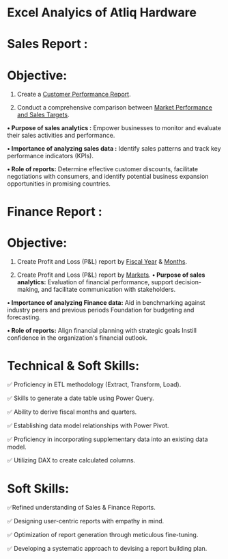 # Excel Analyics of Atliq Hardware
# Sales Report :
# Objective:
   1. Create a [Customer Performance Report](https://acrobat.adobe.com/id/urn:aaid:sc:AP:bb674907-ff59-4a3c-bbdb-e79213bbc52a).

   2. Conduct a comprehensive comparison between [Market Performance and Sales Targets](https://acrobat.adobe.com/id/urn:aaid:sc:AP:6a7f916d-5945-4ddd-a752-7b8081e48759).

  **• Purpose of sales analytics :** Empower businesses to monitor and evaluate their sales activities and performance.

  **•	Importance of analyzing sales data :** Identify sales patterns and track key performance indicators (KPIs).

  **•	Role of reports:** Determine effective customer discounts, facilitate negotiations with consumers, and identify potential business expansion opportunities in                          promising countries.

# Finance Report :
# Objective:
  1. Create Profit and Loss (P&L) report by [Fiscal Year](https://acrobat.adobe.com/id/urn:aaid:sc:AP:681c0e5c-8171-46de-9fdc-1050ad6a1519) & [Months](https://acrobat.adobe.com/id/urn:aaid:sc:AP:a7bd6f04-899b-459d-b6c8-b0865df0a701).

  2. Create Profit and Loss (P&L) report by [Markets](https://acrobat.adobe.com/id/urn:aaid:sc:AP:f92ffa92-de53-493b-b2af-7c49a09d550d).
  **• Purpose of sales analytics:** Evaluation of financial performance, support decision-making, and facilitate communication with stakeholders.

  **• Importance of analyzing Finance data:** Aid in benchmarking against industry peers and previous periods Foundation for budgeting and forecasting.

   **• Role of reports:** Align financial planning with strategic goals Instill confidence in the organization's financial outlook.

# Technical & Soft Skills:
✅	Proficiency in ETL methodology (Extract, Transform, Load).

✅	Skills to generate a date table using Power Query.

✅	Ability to derive fiscal months and quarters.

✅	Establishing data model relationships with Power Pivot.

✅	Proficiency in incorporating supplementary data into an existing data model.

✅	Utilizing DAX to create calculated columns.

# Soft Skills:
✅Refined understanding of Sales & Finance Reports.

✅	Designing user-centric reports with empathy in mind.

✅	Optimization of report generation through meticulous fine-tuning.

✅	Developing a systematic approach to devising a report building plan.




